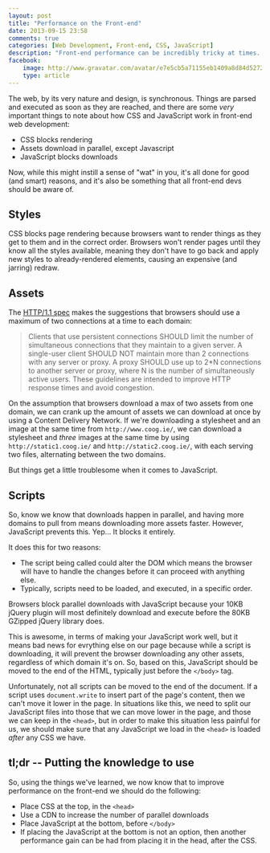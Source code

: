 ```yaml
---
layout: post
title: "Performance on the Front-end"
date: 2013-09-15 23:58
comments: true
categories: [Web Development, Front-end, CSS, JavaScript]
description: "Front-end performance can be incredibly tricky at times. Here's some advice to help you get started in the right direction!"
facebook:
    image: http://www.gravatar.com/avatar/e7e5cb5a71155eb1409a8d84d52726c1.jpg?s=250
    type: article
---
```


The web, by its very nature and design, is synchronous. Things are parsed and executed as soon as they are reached, and there are some *very* important things to note about how CSS and JavaScript work in front-end web development:

 - CSS blocks rendering
 - Assets download in parallel, except Javascript
 - JavaScript blocks downloads

Now, while this might instill a sense of "wat" in you, it's all done for good (and smart) reasons, and it's also be something that all front-end devs should be aware of.

<!-- more -->

<h2 class="gamma">Styles</h2>

CSS blocks page rendering because browsers want to render things as they get to them and in the correct order. Browsers won't render pages until they know all the styles available, meaning they don't have to go back and apply new styles to already-rendered elements, causing an expensive (and jarring) redraw.

<h2 class="gamma">Assets</h2>

The <a href="http://www.w3.org/Protocols/rfc2616/rfc2616-sec8.html#sec8.1.4" title="Hypertext Transfer Protocol -- HTTP/1.1 - Sec. 8.1.4">HTTP/1.1 spec</a> makes the suggestions that browsers should use a maximum of two connections at a time to each domain:

> Clients that use persistent connections SHOULD limit the number of simultaneous connections that they maintain to a given server. A single-user client SHOULD NOT maintain more than 2 connections with any server or proxy. A proxy SHOULD use up to 2*N connections to another server or proxy, where N is the number of simultaneously active users. These guidelines are intended to improve HTTP response times and avoid congestion.

On the assumption that browsers download a max of two assets from one domain, we can crank up the amount of assets we can download at once by using a Content Delivery Network. If we're downloading a stylesheet and an image at the same time from `http://www.coog.ie/`, we can download a stylesheet and *three* images at the same time by using `http://static1.coog.ie/` and `http://static2.coog.ie/`, with each serving two files, alternating between the two domains.

But things get a little troublesome when it comes to JavaScript.

<h2 class="gamma">Scripts</h2>

So, know we know that downloads happen in parallel, and having more domains to pull from means downloading more assets faster. However, JavaScript prevents this. Yep... It blocks it entirely.

It does this for two reasons:

 - The script being called could alter the DOM which means the browser will have to handle the changes before it can proceed with anything else.
 - Typically, scripts need to be loaded, and executed, in a specific order.

Browsers block parallel downloads with JavaScript because your 10KB jQuery plugin will most definitely download and execute before the 80KB GZipped jQuery library does.

This is awesome, in terms of making your JavaScript work well, but it means bad news for evrything else on our page because while a script is downloading, it will prevent the browser downloading any other assets, regardless of which domain it's on. So, based on this, JavaScript should be moved to the end of the HTML, typically just before the `</body>` tag.

Unfortunately, not all scripts can be moved to the end of the document. If a script uses `document.write` to insert part of the page's content, then we can't move it lower in the page. In situations like this, we need to split our JavaScript files into those that we can move lower in the page, and those we can keep in the `<head>`, but in order to make this situation less painful for us, we should make sure that any JavaScript we load in the `<head>` is loaded *after* any CSS we have.

<h2 class="gamma">tl;dr -- Putting the knowledge to use</h2>

So, using the things we've learned, we now know that to improve performance on the front-end we should do the following:

 - Place CSS at the top, in the `<head>`
 - Use a CDN to increase the number of parallel downloads
 - Place JavaScript at the bottom, before `</body>`
 - If placing the JavaScript at the bottom is not an option, then another performance gain can be had from placing it in the head, after the CSS.